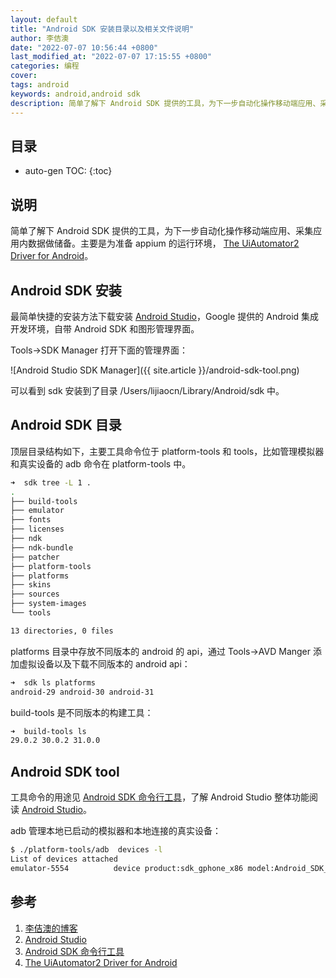 ```yaml
---
layout: default
title: "Android SDK 安装目录以及相关文件说明"
author: 李佶澳
date: "2022-07-07 10:56:44 +0800"
last_modified_at: "2022-07-07 17:15:55 +0800"
categories: 编程
cover:
tags: android
keywords: android,android sdk
description: 简单了解下 Android SDK 提供的工具，为下一步自动化操作移动端应用、采集应用内数据做技术储备。
---
```


## 目录

* auto-gen TOC:
{:toc}

## 说明

简单了解下 Android SDK 提供的工具，为下一步自动化操作移动端应用、采集应用内数据做储备。主要是为准备 appium 的运行环境， [The UiAutomator2 Driver for Android][4]。

## Android SDK 安装

最简单快捷的安装方法下载安装 [Android Studio][2]，Google 提供的 Android 集成开发环境，自带 Android SDK 和图形管理界面。 

Tools->SDK Manager 打开下面的管理界面：

![Android Studio SDK Manager]({{ site.article }}/android-sdk-tool.png)

可以看到 sdk 安装到了目录 /Users/lijiaocn/Library/Android/sdk 中。

## Android SDK 目录

顶层目录结构如下，主要工具命令位于 platform-tools 和 tools，比如管理模拟器和真实设备的 adb 命令在 platform-tools 中。

```sh
➜  sdk tree -L 1 .
.
├── build-tools
├── emulator
├── fonts
├── licenses
├── ndk
├── ndk-bundle
├── patcher
├── platform-tools
├── platforms
├── skins
├── sources
├── system-images
└── tools

13 directories, 0 files
```

platforms 目录中存放不同版本的 android 的 api，通过 Tools->AVD Manger 添加虚拟设备以及下载不同版本的 android api：

```sh
➜  sdk ls platforms
android-29 android-30 android-31
```

build-tools 是不同版本的构建工具：

```sh
➜  build-tools ls
29.0.2 30.0.2 31.0.0
```

## Android SDK tool 

工具命令的用途见 [Android SDK 命令行工具][3]，了解 Android Studio 整体功能阅读 [Android Studio][2]。

adb 管理本地已启动的模拟器和本地连接的真实设备：

```sh
$ ./platform-tools/adb  devices -l
List of devices attached
emulator-5554          device product:sdk_gphone_x86 model:Android_SDK_built_for_x86 device:generic_x86 transport_id:4
```

## 参考

1. [李佶澳的博客][1]
2. [Android Studio][2]
3. [Android SDK 命令行工具][3]
4. [The UiAutomator2 Driver for Android][4]

[1]: https://www.lijiaocn.com "李佶澳的博客"
[2]: https://developer.android.com/studio/intro "Android Studio 文档"
[3]: https://developer.android.com/studio/command-line "命令行工具"
[4]: https://appium.io/docs/en/drivers/android-uiautomator2/index.html "The UiAutomator2 Driver for Android"
